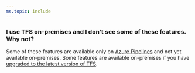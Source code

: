 ```yaml
---
ms.topic: include
---
```


### I use TFS on-premises and I don't see some of these features. Why not?

Some of these features are available only on
[Azure Pipelines](https://visualstudio.microsoft.com/team-services/)
and not yet available on-premises. Some features are available on-premises if you have
[upgraded to the latest version of TFS](/azure/devops/server/upgrade/get-started).
